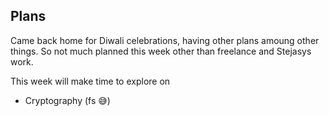 ## Plans

Came back home for Diwali celebrations, having other plans amoung other things. So not much planned this week other than freelance and Stejasys work. 

This week will make time to explore on 

- Cryptography (fs 😅)
